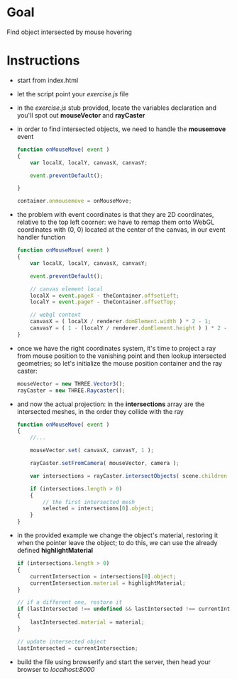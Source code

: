 Goal
====
Find object intersected by mouse hovering

Instructions
============

+   start from index.html

+   let the script point your _exercise.js_ file

+   in the _exercise.js_ stub provided, locate the variables declaration and you'll spot out __mouseVector__ and __rayCaster__

+   in order to find intersected objects, we need to handle the __mousemove__ event

    ```javascript
    function onMouseMove( event )
    {
        var localX, localY, canvasX, canvasY;

        event.preventDefault();

    }

    container.onmousemove = onMouseMove;
    ```

+   the problem with event coordinates is that they are 2D coordinates, relative to the top left coorner: we have to remap them onto WebGL coordinates with (0, 0) located at the center of the canvas, in our event handler function

    ```javascript
    function onMouseMove( event )
    {
        var localX, localY, canvasX, canvasY;

        event.preventDefault();

        // canvas element local
        localX = event.pageX - theContainer.offsetLeft;
        localY = event.pageY - theContainer.offsetTop;
    
        // webgl context
        canvasX = ( localX / renderer.domElement.width ) * 2 - 1;
        canvasY = ( 1 - (localY / renderer.domElement.height ) ) * 2 - 1;
    }
    ```

+   once we have the right coordinates system, it's time to project a ray from mouse position to the vanishing point and then lookup intersected geometries; so let's initialize the mouse position container and the ray caster:

    ```javascript
    mouseVector = new THREE.Vector3();
    rayCaster = new THREE.Raycaster();
    ```

+   and now the actual projection: in the __intersections__ array are the intersected meshes, in the order they collide with the ray 

    ```javascript
    function onMouseMove( event )
    {
        //...

        mouseVector.set( canvasX, canvasY, 1 );

        rayCaster.setFromCamera( mouseVector, camera );

        var intersections = rayCaster.intersectObjects( scene.children );

        if (intersections.length > 0)
        {
            // the first intersected mesh
            selected = intersections[0].object;
        }
    }
    ```

+   in the provided example we change the object's material, restoring it when the pointer leave the object; to do this, we can use the already defined __highlightMaterial__

    ```javascript
    if (intersections.length > 0)
    {
        currentIntersection = intersections[0].object;
        currentIntersection.material = highlightMaterial;
    }

    // if a different one, restore it
    if (lastIntersected !== undefined && lastIntersected !== currentIntersection)
    {
        lastIntersected.material = material;
    }

    // update intersected object
    lastIntersected = currentIntersection;
    ```

+   build the file using browserify and start the server, then head your browser to _localhost:8000_
